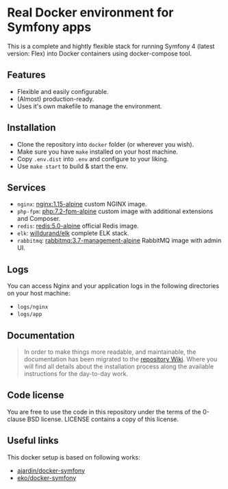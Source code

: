 Real Docker environment for Symfony apps
==============

This is a complete and hightly flexible stack for running Symfony 4 (latest version: Flex) into Docker containers using docker-compose tool.

## Features
* Flexible and easily configurable. 
* (Almost) production-ready.
* Uses it's own makefile to manage the environment.

## Installation

* Clone the repository into `docker` folder (or wherever you wish).
* Make sure you have `make` installed on your host machine.
* Copy `.env.dist` into `.env` and configure to your liking.
* Use `make start` to build & start the env.


## Services
* `nginx`: [nginx:1.15-alpine](nginx/Dockerfile) custom NGINX image.
* `php-fpm`: [php:7.2-fpm-alpine](php/Dockerfile) custom image with additional extensions and Composer.
* `redis`: [redis:5.0-alpine](https://hub.docker.com/_/mysql/) official Redis image.
* `elk`: [willdurand/elk](https://hub.docker.com/r/willdurand/elk) complete ELK stack.
* `rabbitmq`: [rabbitmq:3.7-management-alpine](https://hub.docker.com/_/rabbitmq/) RabbitMQ image with admin UI.

## Logs

You can access Nginx and your application logs in the following directories on your host machine:

* `logs/nginx`
* `logs/app`

## Documentation

> In order to make things more readable, and maintainable, the documentation has been migrated to
the [repository Wiki](https://github.com/okwinza/docker-symfony/wiki). Where you will find all details about the 
installation process along the available instructions for the day-to-day work.

## Code license

You are free to use the code in this repository under the terms of the 0-clause BSD license. LICENSE contains a copy of this license.

## Useful links

This docker setup is based on following works:
* [ajardin/docker-symfony](https://github.com/ajardin/docker-symfony)
* [eko/docker-symfony](https://github.com/eko/docker-symfony)